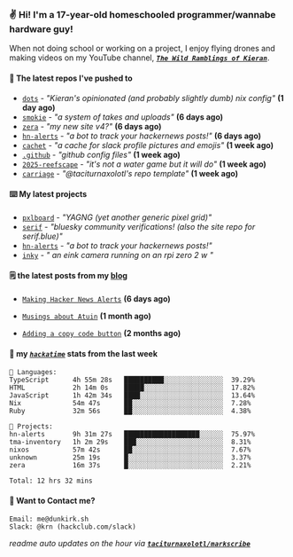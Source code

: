 ### ✌️ Hi! I'm a 17-year-old homeschooled programmer/wannabe hardware guy!

When not doing school or working on a project, I enjoy flying drones and making videos on my YouTube channel, [**_`The Wild Ramblings of Kieran`_**](https://youtube.com/@kieran.rambles).

#### 👷 The latest repos I've pushed to

- [`dots`](https://github.com/taciturnaxolotl/dots) - _"Kieran's opinionated (and probably slightly dumb) nix config"_ **(1 day ago)**
- [`smokie`](https://github.com/taciturnaxolotl/smokie) - _"a system of takes and uploads"_ **(6 days ago)**
- [`zera`](https://github.com/taciturnaxolotl/zera) - _"my new site v4?"_ **(6 days ago)**
- [`hn-alerts`](https://github.com/taciturnaxolotl/hn-alerts) - _"a bot to track your hackernews posts!"_ **(6 days ago)**
- [`cachet`](https://github.com/taciturnaxolotl/cachet) - _"a cache for slack profile pictures and emojis"_ **(1 week ago)**
- [`.github`](https://github.com/taciturnaxolotl/.github) - _"github config files"_ **(1 week ago)**
- [`2025-reefscape`](https://github.com/df1317/2025-reefscape) - _"it's not a water game but it will do"_ **(1 week ago)**
- [`carriage`](https://github.com/taciturnaxolotl/carriage) - _"@taciturnaxolotl's repo template"_ **(1 week ago)**

#### ⌨️ My latest projects

- [`pxlboard`](https://github.com/taciturnaxolotl/pxlboard) - _"YAGNG (yet another generic pixel grid)"_
- [`serif`](https://github.com/taciturnaxolotl/serif) - _"bluesky community verifications! (also the site repo for serif.blue)"_
- [`hn-alerts`](https://github.com/taciturnaxolotl/hn-alerts) - _"a bot to track your hackernews posts!"_
- [`inky`](https://github.com/taciturnaxolotl/inky) - _" an eink camera running on an rpi zero 2 w "_

#### 🗒️ the latest posts from my [blog](https://dunkirk.sh)

- [`Making Hacker News Alerts`](https://dunkirk.sh/blog/hn-alerts/) **(6 days ago)**

- [`Musings about Atuin`](https://dunkirk.sh/blog/atuin/) **(1 month ago)**

- [`Adding a copy code button`](https://dunkirk.sh/blog/adding-a-copy-button/) **(2 months ago)**



#### 📡 my [_`hackatime`_](https://waka.hackclub.com) stats from the last week

```text
💾 Languages:
TypeScript      4h 55m 28s   ██████████░░░░░░░░░░░░░░░  39.29%
HTML            2h 14m 0s    █████░░░░░░░░░░░░░░░░░░░░  17.82%
JavaScript      1h 42m 34s   ████░░░░░░░░░░░░░░░░░░░░░  13.64%
Nix             54m 47s      ██░░░░░░░░░░░░░░░░░░░░░░░  7.28%
Ruby            32m 56s      ██░░░░░░░░░░░░░░░░░░░░░░░  4.38%

💼 Projects:
hn-alerts       9h 31m 27s   ███████████████████░░░░░░  75.97%
tma-inventory   1h 2m 29s    ███░░░░░░░░░░░░░░░░░░░░░░  8.31%
nixos           57m 42s      ██░░░░░░░░░░░░░░░░░░░░░░░  7.67%
unknown         25m 19s      █░░░░░░░░░░░░░░░░░░░░░░░░  3.37%
zera            16m 37s      █░░░░░░░░░░░░░░░░░░░░░░░░  2.21%

Total: 12 hrs 32 mins
```

#### 📮 Want to Contact me?

```text
Email: me@dunkirk.sh
Slack: @krn (hackclub.com/slack)
```

_readme auto updates on the hour via [**`taciturnaxolotl/markscribe`**](https://github.com/taciturnaxolotl/markscribe)_
